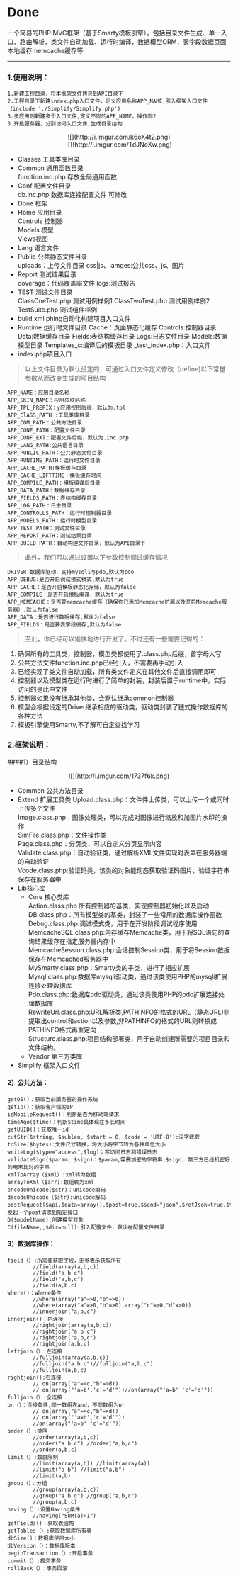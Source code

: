 # Done
一个简易的PHP MVC框架（基于Smarty模板引擎）。包括目录文件生成、单一入口、路由解析，类文件自动加载、运行时编译，数据模型ORM，表字段数据页面本地缓存memcache缓存等
***
### 1.使用说明：
	1.新建工程目录，将本框架文件拷贝到API目录下
	2.工程目录下新建index.php入口文件，定义应用名称APP_NAME,引入框架入口文件（include './Simplify/Simplify.php')
	3.多应用则新建多个入口文件,定义不同的APP_NAME，操作同2
	3.开启服务器，分别访问入口文件,生成目录结构
<center>![](http://i.imgur.com/k6oX4t2.png)</center>

<center>![](http://i.imgur.com/TdJNoXw.png)</center>

- Classes 工具类库目录<br>
- Common 通用函数目录 <br>
	function.inc.php 存放全局通用函数<br>
- Conf	配置文件目录<br>
	db.inc.php 数据库连接配置文件 可修改<br>
- Done 框架<br>
- Home 应用目录<br>
	Controls 控制器<br>
	Models 模型<br>
	Views视图<br>
- Lang 语言文件<br>
- Public 公共静态文件目录<br>
	uploads：上传文件目录
	css|js、iamges:公共css、js、图片
- Report 测试结果目录<br>
	coverage：代码覆盖率文件
	logs:测试报告
- TEST 测试文件目录<br>
	ClassOneTest.php 测试用例样例1
	ClassTwoTest.php 测试用例样例2
	TestSuite.php 测试组件样例
- build.xml phing自动化构建项目入口文件<br>
- Runtime 运行时文件目录
	Cache：页面静态化缓存
	Controls:控制器目录
	Data:数据缓存目录
	Fields:表结构缓存目录
	Logs:日志文件目录
	Models:数据模型目录
	Templates_c:编译后的模板目录
	_test_index.php：入口文件
- index.php项目入口<br>

>以上文件目录为默认设定的，可通过入口文件定义修改（define)以下常量参数从而改变生成的项目结构<br>

	APP_NAME：应用目录名称
	APP_SKIN_NAME：应用皮肤名称
	APP_TPL_PREFIX：y应用视图后缀，默认为.tpl
    APP_ClASS_PATH :工具类库目录
	APP_COM_PATH：公共方法目录
	APP_CONF_PATH：配置文件目录
	APP_CONF_EXT：配置文件后缀，默认为.inc.php
	APP_LANG_PATH:公共语言目录
	APP_PUBLIC_PATH：公共静态文件目录
	APP_RUNTIME_PATH：运行时文件目录
	APP_CACHE_PATH:模板缓存目录
	APP_CACHE_LIFTTIME：模板缓存时间
	APP_COMPILE_PATH：模板编译后目录
    APP_DATA_PATH：数据缓存目录
	APP_FIELDS_PATH：表结构缓存目录
	APP_LOG_PATH：日志目录
	APP_CONTROLLS_PATH：运行时控制器目录
	APP_MODELS_PATH：运行时模型目录
	APP_TEST_PATH：测试文件目录
	APP_REPORT_PATH：测试结果目录
	APP_BUILD_PATH：自动构建文件目录，默认为API目录下

>此外，我们可以通过设置以下参数控制调试缓存情况
    
    
    DRIVER:数据库驱动，支持mysqli与pdo,默认为pdo
    APP_DEBUG:是否开启调试模式模式,默认为true
	APP_CACHE：是否开启模板静态化存储，默认为false
	APP_COMPILE：是否开启模板编译，默认为true
    APP_MEMCACHE：是否要memcache缓存（确保你已添加Memcache扩展以及开启Memcache服务器）,默认为false
    APP_DATA：是否进行数据缓存,默认为false
    APP_FIELDS：是否要表字段缓存,默认为false

>至此，你已经可以愉快地进行开发了。不过还有一些需要记得的：

1. 确保所有的工具类，控制器，模型类都使用了.class.php后缀，首字母大写
2. 公共方法文件function.inc.php已经引入，不需要再手动引入
3. 已经实现了类文件自动加载，所有类文件定义在其他文件后直接调用即可
4. 控制器以及模型类在运行时进行了简单的封装，封装后置于runtime中，实际访问的是此中文件
5. 控制器如果没有继承其他类，会默认继承common控制器
6. 模型会根据设定的Driver继承相应的驱动类，驱动类封装了链式操作数据库的各种方法
7. 模板引擎使用Smarty,不了解可自定查找学习

### 2.框架说明：
####1）目录结构
<center>![](http://i.imgur.com/1737f6k.png)</center>

- Common 公共方法目录
- Extend 扩展工具类
	Upload.class.php：文件件上传类，可以上传一个或同时上传多个文件<br>
	Image.class.php：图像处理类，可以完成对图像进行缩放和加图片水印的操作<br>
	SimFile.class.php：文件操作类<br>
	Page.class.php：分页类，可以自定义分页显示内容<br>
	Validate.class.php：自动验证类，通过解析XML文件实现对表单在服务器端的自动验证<br>
	Vcode.class.php:验证码类，该类的对象能动态获取验证码图片，验证字符串保存在服务器中<br> 
- Lib核心库
	- Core 核心类库<br>
		Action.class.php 所有控制器的基类，实现控制器初始化以及启动<br>
		DB.class.php：所有模型类的基类，封装了一些常用的数据库操作函数<br>
		Debug.class.php:调试模式类，用于在开发阶段调试程序使用<br>
		MemcacheSQL.class.php:内存缓存Memcache类，用于将SQL语句的查询结果缓存在指定服务器内存中<br>
		MemcacheSession.class.php:会话控制Session类，用于将Session数据保存在Memcached服务器中<br>
		MySmarty.class.php：Smarty类的子类，进行了相应扩展
		Mysql.class.php:数据库mysqli驱动类，通过该类使用PHP的mysqli扩展连接处理数据库<br>
		Pdo.class.php:数据库pdo驱动类，通过该类使用PHP的pdo扩展连接处理数据库<br>RewriteUrl.class.php:URL解析类,PATHINFO的格式的URL（静态URL)则提取出control和action以及参数,非PATHINFO的格式的URL则转换成PATHINFO格式再重定向<br>
		Structure.class.php:项目结构部署类，用于自动创建所需要的项目目录和文件结构。
	- Vendor 第三方类库<br>   
- Simplify 框架入口文件

#### 2）公共方法：
    getOS()：获取当前服务器的操作系统
    getIp()：获取客户端的IP
    isMobileRequest()：判断是否为移动端请求
    timeAgo($time)：判断$time具体现在多长时间
    getUUID()：获取唯一id
    cutStr($string, $sublen, $start = 0, $code = 'UTF-8'):汉字截取
    toSize($bytes):文件尺寸转换，将大小将字节转为各种单位大小
    writeLog($type="access",$log)；写访问日志和错误日志
    validateSign($param, $sign)：$param,需要加密的字符串;$sign, 第三方已经机密好的用来比对的字串
    xmlToArray（$xml）:xml转为数组
    arrayToXml（$arr):数组转为xml
    encodeUnicode($str)：unicode编码
    decodeUnicode（$str):unicode解码
    postRequest($api,$data=array(),$post=true,$send="json",$retJson=true,$timeout=30)：发起一个post请求到指定接口
    D($modelName):创建模型对象
    C(fileName,,$dir=null):引入配置文件，默认在配置文件目录

#### 3）数据库操作：
	field（）:所需要获取字段，无参表示获取所有
			//field(array(a,b,c)) 
			//field("a b c")
			//field("a,b,c")
			//field(a,b,c)
	where()：where条件
			//where(array("a"=>0,"b"=>0)) 
			//where(array("a"=>0,"b"=>0),array("c"=>0,"d"=>0)) 
			//innerjoin("a,b,c")
	innerjoin()：内连接
			//rightjoin(array(a,b,c)) 
			//rightjoin("a b c")
			//rightjoin("a,b,c")
			//rightjoin(a,b,c)
	leftjoin（）:左连接
			//fulljoin(array(a,b,c)) 
			//fulljoin("a b c")//fulljoin("a,b,c")
			//fulljoin(a,b,c)			
	rightjoin():右连接
			// on(array("a"=>c,"b"=>d)) 
			// on(array("'a=b','c'='d'"))//on(array("'a=b' 'c'='d'"))
	fulljoin（）:全连接
	on（）：连接条件,同一数组表and，不同数组为or
			// on(array("a"=>c,"b"=>d)) 
			// on(array("'a=b','c'='d'"))
			//on(array("'a=b' 'c'='d'"))			
	order（）:排序
			//order(array(a,b,c)) 
			//order("a b c") //order("a,b,c")
			//order(a,b,c)
	limit（）:数目限制
			//limit(array(a,b)) //limit(array(a))
			//limit("a b") //limit("a,b")
			//limit(a,b)
	group（）：分组
			//group(array(a,b,c)) 
			//group("a b c") //group("a,b,c")
			//group(a,b,c)
	having（）:设置Having条件
			//having("SUM(a)>1") 
	getFields()：获取表结构
	getTables（）:获取数据库所有表
	dbSize()：数据库使用大小
	dbVersion（）：数据库版本
	beginTransaction（）:开启事务
	commit（）:提交事务
	rollBack（）:事务回滚
	









